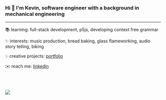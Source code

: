 ### Hi 👋 I'm Kevin, software engineer with a background in mechanical engineering
---

📚 learning:  full-stack development, p5js, developing context free grammar

✨ interests: music production, bread baking, glass flameworking, audio story telling, biking

💡 creative projects: [portfolio](https://kevin-lam.netlify.app/)

✉️ reach me: [linkedin](https://www.linkedin.com/in/kevin-q-lam/)

<br>
<br>

![](https://komarev.com/ghpvc/?username=kevin-lambda&color=green)

<!--
🖥️ software development projects: [portfolio](///////////////////)
-->

